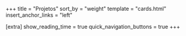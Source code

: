 +++
title = "Projetos"
sort_by = "weight"
template = "cards.html"
insert_anchor_links = "left"

[extra]
show_reading_time = true
quick_navigation_buttons = true
+++

